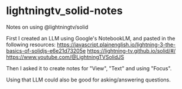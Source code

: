 # lightningtv_solid-notes

Notes on using @lightningtv/solid

First I created an LLM using Google's NotebookLM, and pasted in the following resources:
https://javascript.plainenglish.io/lightning-3-the-basics-of-solidjs-e6e21d73205e
https://lightning-tv.github.io/solid/#/
https://www.youtube.com/@LightningTVSolidJS

Then I asked it to create notes for "View", "Text" and using "Focus".

Using that LLM could also be good for asking/answering questions.
